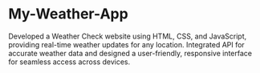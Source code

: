 # My-Weather-App
Developed a Weather Check website using HTML, CSS, and JavaScript, providing real-time weather updates for any location. Integrated API for accurate weather data and designed a user-friendly, responsive interface for seamless access across devices.
